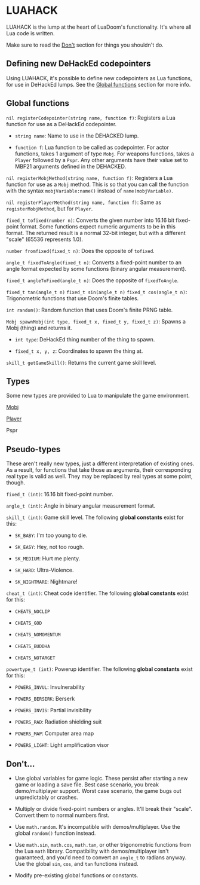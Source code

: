 # LUAHACK

LUAHACK is the lump at the heart of LuaDoom's functionality. It's where all Lua code is written.

Make sure to read the [Don't](#dont) section for things you shouldn't do.

## Defining new DeHackEd codepointers

Using LUAHACK, it's possible to define new codepointers as Lua functions, for use in DeHackEd lumps. See the [Global functions](#global-functions) section for more info.

## Global functions

`nil registerCodepointer(string name, function f)`: Registers a Lua function for use as a DeHackEd codepointer.

 - `string name`: Name to use in the DEHACKED lump.

 - `function f`: Lua function to be called as codepointer. For actor functions, takes 1 argument of type `Mobj`. For weapons functions, takes a `Player` followed by a `Pspr`. Any other arguments have their value set to MBF21 arguments defined in the DEHACKED.

`nil registerMobjMethod(string name, function f)`: Registers a Lua function for use as a `Mobj` method. This is so that you can call the function with the syntax `mobjVariable:name()` instead of `name(mobjVariable)`.

`nil registerPlayerMethod(string name, function f)`: Same as `registerMobjMethod`, but for `Player`.

`fixed_t tofixed(number n)`: Converts the given number into 16.16 bit fixed-point format. Some functions expect numeric arguments to be in this format. The returned result is a normal 32-bit integer, but with a different "scale" (65536 represents 1.0).

`number fromfixed(fixed_t n)`: Does the opposite of `tofixed`.

`angle_t fixedToAngle(fixed_t n)`: Converts a fixed-point number to an angle format expected by some functions (binary angular measurement).

`fixed_t angleToFixed(angle_t n)`: Does the opposite of `fixedToAngle`.

`fixed_t tan(angle_t n)`
`fixed_t sin(angle_t n)`
`fixed_t cos(angle_t n)`: Trigonometric functions that use Doom's finite tables.

`int random()`: Random function that uses Doom's finite PRNG table.

`Mobj spawnMobj(int type, fixed_t x, fixed_t y, fixed_t z)`: Spawns a Mobj (thing) and returns it.

- `int type`: DeHackEd thing number of the thing to spawn.

- `fixed_t x, y, z`: Coordinates to spawn the thing at.

`skill_t getGameSkill()`: Returns the current game skill level.

## Types

Some new types are provided to Lua to manipulate the game environment.

[Mobj](mobj.md)

[Player](player.md)

Pspr

## Pseudo-types

These aren't really new types, just a different interpretation of existing ones. As a result, for functions that take those as arguments, their corresponding real type is valid as well. They may be replaced by real types at some point, though.

`fixed_t (int)`: 16.16 bit fixed-point number.

`angle_t (int)`: Angle in binary angular measurement format.

`skill_t (int)`: Game skill level. The following **global constants** exist for this:

- `SK_BABY`: I'm too young to die.

- `SK_EASY`: Hey, not too rough.

- `SK_MEDIUM`: Hurt me plenty.

- `SK_HARD`: Ultra-Violence.

- `SK_NIGHTMARE`: Nightmare!

`cheat_t (int)`: Cheat code identifier. The following **global constants** exist for this:

- `CHEATS_NOCLIP`

- `CHEATS_GOD`

- `CHEATS_NOMOMENTUM`

- `CHEATS_BUDDHA`

- `CHEATS_NOTARGET`

`powertype_t (int)`: Powerup identifier. The following **global constants** exist for this:

- `POWERS_INVUL`: Invulnerability

- `POWERS_BERSERK`: Berserk

- `POWERS_INVIS`: Partial invisibility

- `POWERS_RAD`: Radiation shielding suit

- `POWERS_MAP`: Computer area map

- `POWERS_LIGHT`: Light amplification visor

## Don't...

- Use global variables for game logic. These persist after starting a new game or loading a save file. Best case scenario, you break demo/multiplayer support. Worst case scenario, the game bugs out unpredictably or crashes.

- Multiply or divide fixed-point numbers or angles. It'll break their "scale". Convert them to normal numbers first.

- Use `math.random`. It's incompatible with demos/multiplayer. Use the global `random()` function instead.

- Use `math.sin`, `math.cos`, `math.tan`, or other trigonometric functions from the Lua `math` library. Compatibility with demos/multiplayer isn't guaranteed, and you'd need to convert an `angle_t` to radians anyway. Use the global `sin`, `cos`, and `tan` functions instead.

- Modify pre-existing global functions or constants.
